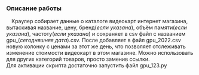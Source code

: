   ### Описание работы  
&emsp;Краулер собирает данные о каталоге видеокарт интернет магазина, вытаскивая название, цену, бренд(*если указана*), объём памяти(*если указана*), частоту(*если указана*) и сохраняет в csv файл с названием gpu_(*сегодняшняя дата*).csv. После добавляет в файл gpu_2022.csv новую колонку с ценами за этот же день, что позволяет отслеживать изменение стоимости видеокарт в этом магазине. Можно использовать для других категорий товаров, просто заменив ссылки.  
Для активации скрипта достаточно запустить файл gpu_123.py  

